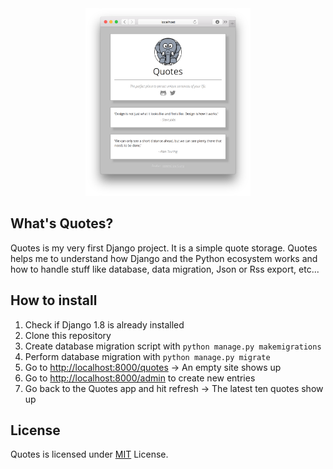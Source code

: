 <div style="text-align:center">
	<a href="https://github.com/tscholze/py-django-quotes/blob/master/docs/quotes-site.png">
		<img src="https://github.com/tscholze/py-django-quotes/blob/master/docs/quotes-site.png" height="300px" />
	</a>
</div>

## What's Quotes?
Quotes is my very first Django project. It is a simple quote storage. Quotes helps me to understand how Django and the Python ecosystem works and how to handle stuff like database, data migration, Json or Rss export, etc...

## How to install
1. Check if Django 1.8 is already installed
1. Clone this repository
1. Create database migration script with `python manage.py makemigrations`
1. Perform database migration with `python manage.py migrate`
1. Go to [http://localhost:8000/quotes](http://localhost:8000/quotes/) -> An empty site shows up
1. Go to [http://localhost:8000/admin](http://localhost:8000/admin) to create new entries
1. Go back to the Quotes app and hit refresh -> The latest ten quotes show up

## License 
Quotes is licensed under [MIT](https://en.wikipedia.org/wiki/MIT_License) License. 
